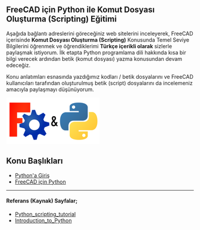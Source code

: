 ## FreeCAD için Python ile Komut Dosyası Oluşturma (Scripting) Eğitimi

Aşağıda bağlantı adreslerini göreceğiniz web sitelerini inceleyerek, FreeCAD içerisinde **Komut Dosyası Oluşturma (Scripting)** Konusunda Temel Seviye Bilgilerini öğrenmek ve öğrendiklerimi **Türkçe içerikli olarak** sizlerle paylaşmak istiyorum. İlk etapta Python programlama dili hakkında kısa bir bilgi verecek ardından betik (komut dosyası) yazma konusundan devam edeceğiz.

Konu anlatımları esnasında yazdığımız kodları / betik dosyalarını ve FreeCAD kullanıcıları tarafından oluşturulmuş betik (script) dosyalarını da incelemeniz amacıyla paylaşmayı düşünüyorum.


![FreeCAD_Python](img/FreeCAD_Python.png)

## Konu Başlıkları
+ [Python'a Giriş](https://mhalil.github.io/Python'a%20Giris.html)
+ [FreeCAD için Python](https://mhalil.github.io/FreeCAD%20icin%20Python.html)

___

#### Referans (Kaynak) Sayfalar;
+ [Python_scripting_tutorial](https://wiki.freecadweb.org/Python_scripting_tutorial)
+ [Introduction_to_Python](https://wiki.freecadweb.org/Introduction_to_Python)


